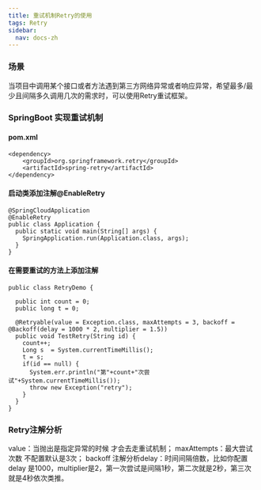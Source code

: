 ```yaml
---
title: 重试机制Retry的使用
tags: Retry
sidebar: 
  nav: docs-zh
---
```


### 场景
当项目中调用某个接口或者方法遇到第三方网络异常或者响应异常，希望最多/最少且间隔多久调用几次的需求时，可以使用Retry重试框架。

### SpringBoot 实现重试机制
#### pom.xml
```
<dependency>
    <groupId>org.springframework.retry</groupId>
    <artifactId>spring-retry</artifactId>
</dependency>
```
#### 启动类添加注解@EnableRetry
```
@SpringCloudApplication
@EnableRetry
public class Application {
  public static void main(String[] args) {
    SpringApplication.run(Application.class, args);
  }
}
```
#### 在需要重试的方法上添加注解
```
public class RetryDemo {
  
  public int count = 0;
  public long t = 0;

  @Retryable(value = Exception.class, maxAttempts = 3, backoff = @Backoff(delay = 1000 * 2, multiplier = 1.5))
  public void TestRetry(String id) {
    count++;
    Long s  = System.currentTimeMillis();
    t = s;
    if(id == null) {
      System.err.println("第"+count+"次尝试"+System.currentTimeMillis());
      throw new Exception("retry");
    }
  }
}
```
### Retry注解分析
value：当抛出是指定异常的时候 才会去走重试机制；
maxAttempts：最大尝试次数 不配置默认是3次；
backoff 注解分析delay：时间间隔倍数，比如你配置delay 是1000，multiplier是2，第一次尝试是间隔1秒，第二次就是2秒，第三次就是4秒依次类推。